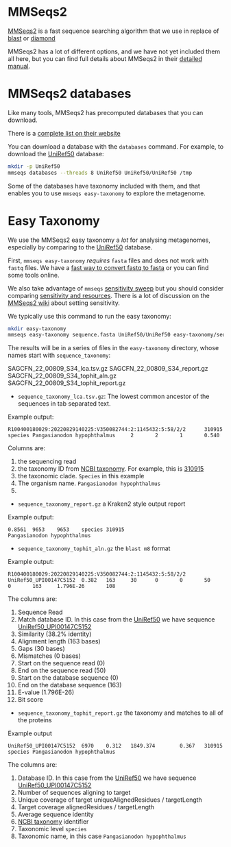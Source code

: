# MMSeqs2

[MMSeqs2](https://github.com/soedinglab/MMseqs2) is a fast sequence searching algorithm that we use in replace of [blast](https://blast.ncbi.nlm.nih.gov/Blast.cgi) or [diamond](https://github.com/bbuchfink/diamond)

MMSeqs2 has a lot of different options, and we have not yet included them all here, but you can find full details about MMSeqs2 in their [detailed manual](https://mmseqs.com/latest/userguide.pdf).

# MMSeqs2 databases

Like many tools, MMSeqs2 has precomputed databases that you can download. 

There is a [complete list on their website](https://github.com/soedinglab/MMseqs2/wiki#downloading-databases)

You can download a database with the `databases` command. For example, to download the [UniRef50](https://www.uniprot.org/help/uniref) database:

```bash
mkdir -p UniRef50
mmseqs databases --threads 8 UniRef50 UniRef50/UniRef50 /tmp
```

Some of the databases have taxonomy included with them, and that enables you to use `mmseqs easy-taxonomy` to explore the metagenome.

# Easy Taxonomy

We use the MMSeqs2 easy taxonomy a _lot_ for analysing metagenomes, especially by comparing to the [UniRef50](https://www.uniprot.org/help/uniref) database.

First, `mmseqs easy-taxonomy` _requires_ `fasta` files and does not work with `fastq` files. We have a [fast way to convert fastq to fasta](https://edwards.flinders.edu.au/fastq-to-fasta/) or you can find some tools online.

We also take advantage of `mmseqs` [sensitivity sweep](https://github.com/soedinglab/MMseqs2/wiki#set-sensitivity--s-parameter) but you should consider comparing [sensitivity and resources](https://github.com/soedinglab/MMseqs2/wiki#optimizing-sensitivity-and-consumption-of-resources). There is a lot of discussion on the [MMSeqs2 wiki](https://github.com/soedinglab/MMseqs2/wiki) about setting sensitivity.


We typically use this command to run the easy taxonomy:


```bash
mkdir easy-taxonomy
mmseqs easy-taxonomy sequence.fasta UniRef50/UniRef50 easy-taxonomy/sequence_taxonomy /tmp --start-sens 1 --sens-steps 3 -s 7 --threads 32
```

The results will be in a series of files in the `easy-taxonomy` directory, whose names start with `sequence_taxonomy`:

SAGCFN_22_00809_S34_lca.tsv.gz  SAGCFN_22_00809_S34_report.gz  SAGCFN_22_00809_S34_tophit_aln.gz  SAGCFN_22_00809_S34_tophit_report.gz

- `sequence_taxonomy_lca.tsv.gz`: The lowest common ancestor of the sequences in tab separated text.

Example output:

```
R100400180029:20220829140225:V350082744:2:1145432:5:58/2/2      310915  species Pangasianodon hypophthalmus     2       2       1       0.540
```

Columns are:
1. the sequencing read
2. the taxonomy ID from [NCBI taxonomy](https://www.ncbi.nlm.nih.gov/datasets/taxonomy/tree). For example, this is [310915](https://www.ncbi.nlm.nih.gov/datasets/taxonomy/310915/)
3. the taxonomic clade. `Species` in this example
4. The organism name. `Pangasianodon hypophthalmus`
5. 


- `sequence_taxonomy_report.gz` a Kraken2 style output report

Example output:

```
0.8561  9653    9653    species 310915                                                          Pangasianodon hypophthalmus
```

- `sequence_taxonomy_tophit_aln.gz` the `blast m8` format 

Example output:

```
R100400180029:20220829140225:V350082744:2:1145432:5:58/2/2      UniRef50_UPI00147C5152  0.382   163     30      0       0       50      0       163     1.796E-26       108
```

The columns are:

1. Sequence Read
2. Match database ID. In this case from the [UniRef50](https://www.uniprot.org/) we have sequence [UniRef50_UPI00147C5152](https://www.uniprot.org/uniref/UniRef50_UPI00147C5152)
3. Similarity (38.2% identity)
4. Alignment length (163 bases) 
5. Gaps (30 bases)
6. Mismatches (0 bases)
7. Start on the sequence read (0)
8. End on the sequence read (50)
9. Start on the database sequence (0)
10. End on the database sequence (163)
11. E-value (1.796E-26)
12. Bit score


- `sequence_taxonomy_tophit_report.gz` the taxonomy and matches to all of the proteins

Example output

```
UniRef50_UPI00147C5152  6970    0.312   1849.374        0.367   310915  species Pangasianodon hypophthalmus
```

The columns are:

1. Database ID. In this case from the [UniRef50](https://www.uniprot.org/) we have sequence [UniRef50_UPI00147C5152](https://www.uniprot.org/uniref/UniRef50_UPI00147C5152)
2. Number of sequences aligning to target
3. Unique coverage of target uniqueAlignedResidues / targetLength
4. Target coverage alignedResidues / targetLength
5. Average sequence identity
6. [NCBI taxonomy](https://www.ncbi.nlm.nih.gov/datasets/taxonomy/tree) identifier
7. Taxonomic level `species`
8. Taxonomic name, in this case `Pangasianodon hypophthalmus`






